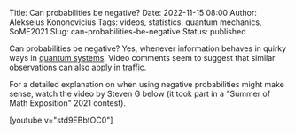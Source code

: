 Title: Can probabilities be negative?
Date: 2022-11-15 08:00
Author: Aleksejus Kononovicius
Tags: videos, statistics, quantum mechanics, SoME2021
Slug: can-probabilities-be-negative
Status: published

Can probabilities be negative? Yes, whenever information behaves in quirky
ways in [quantum systems](/tag/quantum-mechanics/). Video comments seem to
suggest that similar observations can also apply in [traffic](/tag/traffic/).

For a detailed explanation on when using negative probabilities might make
sense, watch the video by Steven G below (it took part in a "Summer of Math
Exposition" 2021 contest).

[youtube v="std9EBbtOC0"]
